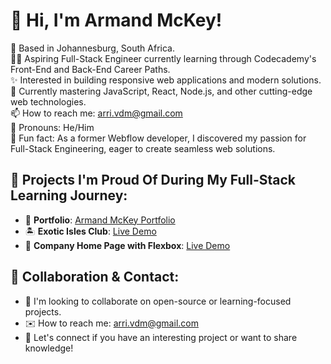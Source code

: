 # 👋 Hi, I'm Armand McKey!

📍 Based in Johannesburg, South Africa.  
👨‍💻 Aspiring Full-Stack Engineer currently learning through Codecademy's Front-End and Back-End Career Paths.  
✨ Interested in building responsive web applications and modern solutions.  
🔧 Currently mastering JavaScript, React, Node.js, and other cutting-edge web technologies.  
📫 How to reach me: [arri.vdm@gmail.com](mailto:arri.vdm@gmail.com)  
🔷 Pronouns: He/Him  
🎉 Fun fact: As a former Webflow developer, I discovered my passion for Full-Stack Engineering, eager to create seamless web solutions.

## 🌟 Projects I'm Proud Of During My Full-Stack Learning Journey:
- 🚀 **Portfolio**: [Armand McKey Portfolio](https://github.com/armand-sa/portfolio-armand-mckey)  
- 🏝️ **Exotic Isles Club**: [Live Demo](https://armand-sa.github.io/Exotic-Isles-Club/)  
- 🏢 **Company Home Page with Flexbox**: [Live Demo](https://armand-sa.github.io/Company-Home-Page-with-Flexbox/)

## 🤝 Collaboration & Contact:
- 🤝 I'm looking to collaborate on open-source or learning-focused projects.  
- ✉️ How to reach me: [arri.vdm@gmail.com](mailto:arri.vdm@gmail.com)  
- 💬 Let's connect if you have an interesting project or want to share knowledge!

<!---
armand-sa/armand-sa is a ✨ special ✨ repository because its `README.md` (this file) appears on your GitHub profile.
You can click the Preview link to take a look at your changes.
--->
